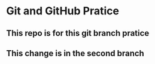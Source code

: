 # Git and GitHub Pratice


##  This repo is for this git branch pratice


## This change is in the second branch
